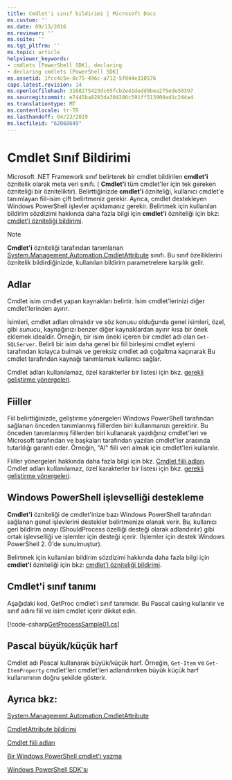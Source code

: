 ```yaml
---
title: Cmdlet'i sınıf bildirimi | Microsoft Docs
ms.custom: ''
ms.date: 09/13/2016
ms.reviewer: ''
ms.suite: ''
ms.tgt_pltfrm: ''
ms.topic: article
helpviewer_keywords:
- cmdlets [PowerShell SDK], declaring
- declaring cmdlets [PowerShell SDK]
ms.assetid: 1fcc4c5e-0c75-496c-a712-5f844e310576
caps.latest.revision: 14
ms.openlocfilehash: 3168275423dc65fcb2e41dedd9bea275ede58397
ms.sourcegitcommit: e7445ba8203da304286c591ff513900ad1c244a4
ms.translationtype: MT
ms.contentlocale: tr-TR
ms.lasthandoff: 04/23/2019
ms.locfileid: "62068649"
---
```

# <a name="cmdlet-class-declaration"></a>Cmdlet Sınıf Bildirimi

Microsoft .NET Framework sınıf belirterek bir cmdlet bildirilen **cmdlet'i** öznitelik olarak meta veri sınıfı. ( **Cmdlet'i** tüm cmdlet'ler için tek gereken özniteliği bir özniteliktir). Belirttiğinizde **cmdlet'i** özniteliği, kullanıcı cmdlet'e tanımlayan fiil-isim çift belirtmeniz gerekir. Ayrıca, cmdlet destekleyen Windows PowerShell işlevler açıklamanız gerekir. Belirtmek için kullanılan bildirim sözdizimi hakkında daha fazla bilgi için **cmdlet'i** özniteliği için bkz: [cmdlet'i özniteliği bildirimi](./cmdlet-attribute-declaration.md).

> [!NOTE]
> **Cmdlet'i** özniteliği tarafından tanımlanan [System.Management.Automation.CmdletAttribute](/dotnet/api/System.Management.Automation.CmdletAttribute) sınıfı. Bu sınıf özelliklerini öznitelik bildirdiğinizde, kullanılan bildirim parametrelere karşılık gelir.

## <a name="nouns"></a>Adlar

Cmdlet isim cmdlet yapan kaynakları belirtir. İsim cmdlet'lerinizi diğer cmdlet'lerinden ayırır.

İsimleri, cmdlet adları olmalıdır ve söz konusu olduğunda genel isimleri, özel, gibi *sunucu*, kaynağınızı benzer diğer kaynaklardan ayırır kısa bir önek eklemek idealdir. Örneğin, bir isim öneki içeren bir cmdlet adı olan `Get-SQLServer`. Belirli bir isim daha genel bir fiil birleşimi cmdlet eylemi tarafından kolayca bulmak ve gereksiz cmdlet adı çoğaltma kaçınarak Bu cmdlet tarafından kaynağı tanımlamak kullanıcı sağlar.

Cmdlet adları kullanılamaz, özel karakterler bir listesi için bkz. [gerekli geliştirme yönergeleri](./required-development-guidelines.md).

## <a name="verbs"></a>Fiiller

Fiil belirttiğinizde, geliştirme yönergeleri Windows PowerShell tarafından sağlanan önceden tanımlanmış fiillerden biri kullanmanızı gerektirir. Bu önceden tanımlanmış fiillerden biri kullanarak yazdığınız cmdlet'leri ve Microsoft tarafından ve başkaları tarafından yazılan cmdlet'ler arasında tutarlılığı garanti eder. Örneğin, "Al" fiili veri almak için cmdlet'leri kullanılır.

Fiiller yönergeleri hakkında daha fazla bilgi için bkz. [Cmdlet fiili adları](./approved-verbs-for-windows-powershell-commands.md). Cmdlet adları kullanılamaz, özel karakterler bir listesi için bkz. [gerekli geliştirme yönergeleri](./required-development-guidelines.md).

## <a name="supporting-windows-powershell-functionality"></a>Windows PowerShell işlevselliği destekleme

**Cmdlet'i** özniteliği de cmdlet'inize bazı Windows PowerShell tarafından sağlanan genel işlevlerini destekler belirtmenize olanak verir. Bu, kullanıcı geri bildirim onayı (ShouldProcess özelliği desteği olarak adlandırılır) gibi ortak işlevselliği ve işlemler için desteği içerir. (İşlemler için destek Windows PowerShell 2. 0'de sunulmuştur).

Belirtmek için kullanılan bildirim sözdizimi hakkında daha fazla bilgi için **cmdlet'i** özniteliği için bkz: [cmdlet'i özniteliği bildirimi](./cmdlet-attribute-declaration.md).

## <a name="cmdlet-class-definition"></a>Cmdlet'i sınıf tanımı

Aşağıdaki kod, GetProc cmdlet'i sınıf tanımıdır. Bu Pascal casing kullanılır ve sınıf adını fiil ve isim cmdlet içerir dikkat edin.

[!code-csharp[GetProcessSample01.cs](../../powershell-sdk-samples/SDK-2.0/csharp/GetProcessSample01/GetProcessSample01.cs#L33-L34 "GetProcessSample01.cs")]

## <a name="pascal-casing"></a>Pascal büyük/küçük harf

Cmdlet adı Pascal kullanarak büyük/küçük harf. Örneğin, `Get-Item` ve `Get-ItemProperty` cmdlet'leri cmdlet'leri adlandırırken büyük küçük harf kullanımının doğru şekilde gösterir.

## <a name="see-also"></a>Ayrıca bkz:

[System.Management.Automation.CmdletAttribute](/dotnet/api/System.Management.Automation.CmdletAttribute)

[CmdletAttribute bildirimi](./cmdlet-attribute-declaration.md)

[Cmdlet fiili adları](./approved-verbs-for-windows-powershell-commands.md)

[Bir Windows PowerShell cmdlet'i yazma](./writing-a-windows-powershell-cmdlet.md)

[Windows PowerShell SDK'sı](../windows-powershell-reference.md)

